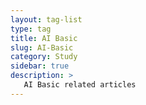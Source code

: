 ```yaml
---
layout: tag-list
type: tag
title: AI Basic
slug: AI-Basic
category: Study
sidebar: true
description: >
   AI Basic related articles
---
```

